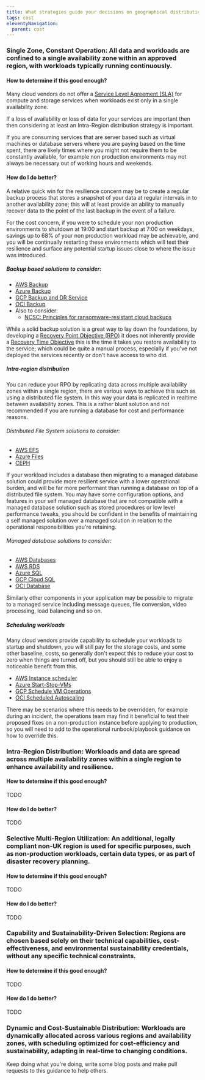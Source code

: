 ```yaml
---
title: What strategies guide your decisions on geographical distribution and operational management of cloud workloads and data storage?
tags: cost
eleventyNavigation:
  parent: cost
---
```


### **Single Zone, Constant Operation:** All data and workloads are confined to a single availability zone within an approved region, with workloads typically running continuously.

#### How to determine if this good enough?

Many cloud vendors do not offer a [Service Level Agreement (SLA)](https://en.wikipedia.org/wiki/Service-level_agreement) for compute and storage services when workloads exist only in a single availability zone.

If a loss of availability or loss of data for your services are important then then considering at least an Intra-Region distribution strategy is important.

If you are consuming services that are server based such as virtual machines or database servers where you are paying based on the time spent, there are likely times where you might not require them to be constantly available, for example non production environments may not always be necessary out of working hours and weekends.

#### How do I do better?

A relative quick win for the resilience concern may be to create a regular backup process that stores a snapshot of your data at regular intervals in to another availability zone; this will at least provide an ability to manually recover data to the point of the last backup in the event of a failure.

For the cost concern, if you were to schedule your non production environments to shutdown at 19:00 and start backup at 7:00 on weekdays, savings up to 68% of your non production workload may be achievable, and you will be continually restarting these environments which will test their resilience and surface any potential startup issues close to where the issue was introduced.

##### Backup based solutions to consider:

- [AWS Backup](https://aws.amazon.com/backup)
- [Azure Backup](https://azure.microsoft.com/en-gb/products/backup/)
- [GCP Backup and DR Service](https://cloud.google.com/backup-disaster-recovery)
- [OCI Backup](https://www.oracle.com/uk/cloud/backup-and-disaster-recovery/)
- Also to consider:
  - [NCSC: Principles for ransomware-resistant cloud backups](https://www.ncsc.gov.uk/guidance/principles-for-ransomware-resistant-cloud-backups)

While a solid backup solution is a great way to lay down the foundations, by developing a [Recovery Point Objective (RPO)](https://en.wikipedia.org/wiki/Disaster_recovery#Recovery_Point_Objective) it does not inherently provide a [Recovery Time Objective](https://en.wikipedia.org/wiki/Disaster_recovery#Recovery_Time_Objective) this is the time it takes you restore availability to the service; which could be quite a manual process, especially if you've not deployed the services recently or don't have access to who did.

##### Intra-region distribution

You can reduce your RPO by replicating data across multiple availability zones within a single region, there are various ways to achieve this such as using a distributed file system. In this way your data is replicated in realtime between availability zones. This is a rather blunt solution and not recommended if you are running a database for cost and performance reasons.

###### Distributed File System solutions to consider:

- [AWS EFS](https://aws.amazon.com/efs/)
- [Azure Files](https://azure.microsoft.com/en-gb/products/storage/files)
- [CEPH](https://ceph.io/)

If your workload includes a database then migrating to a managed database solution could provide more resilient service with a lower operational burden, and will be far more performant than running a database on top of a distributed file system.
You may have some configuration options, and features in your self managed database that are not compatible with a managed database solution such as stored procedures or low level performance tweaks, you should be confident in the benefits of maintaining a self managed solution over a managed solution in relation to the operational responsibilities you're retaining.

###### Managed database solutions to consider:

- [AWS Databases](https://aws.amazon.com/products/databases/)
- [AWS RDS](https://aws.amazon.com/rds/)
- [Azure SQL](https://azure.microsoft.com/en-gb/products/sql-database/)
- [GCP Cloud SQL](https://cloud.google.com/sql)
- [OCI Database](https://www.oracle.com/database/)

Similarly other components in your application may be possible to migrate to a managed service including message queues, file conversion, video processing, load balancing and so on.

##### Scheduling workloads

Many cloud vendors provide capability to schedule your workloads to startup and shutdown, you will still pay for the storage costs, and some other baseline, costs, so generally don't expect this to reduce your cost to zero when things are turned off, but you should still be able to enjoy a noticeable benefit from this.

- [AWS Instance scheduler](https://aws.amazon.com/solutions/implementations/instance-scheduler-on-aws/)
- [Azure Start-Stop-VMs](https://learn.microsoft.com/en-us/azure/azure-functions/start-stop-vms/overview)
- [GCP Schedule VM Operations](https://cloud.google.com/compute/docs/instances/schedule-instance-start-stop)
- [OCI Scheduled Autoscaling](https://docs.oracle.com/en-us/iaas/compute-cloud-at-customer/topics/compute/using-schedule-based-autoscaling.htm)

There may be scenarios where this needs to be overridden, for example during an incident, the operations team may find it beneficial to test their proposed fixes on a non-production instance before applying to production, so you will need to add to the operational runbook/playbook guidance on how to override this.

### **Intra-Region Distribution:** Workloads and data are spread across multiple availability zones within a single region to enhance availability and resilience.

#### How to determine if this good enough?

TODO

#### How do I do better?

TODO

### **Selective Multi-Region Utilization:** An additional, legally compliant non-UK region is used for specific purposes, such as non-production workloads, certain data types, or as part of disaster recovery planning.

#### How to determine if this good enough?

TODO

#### How do I do better?

TODO

### **Capability and Sustainability-Driven Selection:** Regions are chosen based solely on their technical capabilities, cost-effectiveness, and environmental sustainability credentials, without any specific technical constraints.

#### How to determine if this good enough?

TODO

#### How do I do better?

TODO

### **Dynamic and Cost-Sustainable Distribution:** Workloads are dynamically allocated across various regions and availability zones, with scheduling optimized for cost-efficiency and sustainability, adapting in real-time to changing conditions.

Keep doing what you're doing, write some blog posts and make pull requests to this guidance to help others.
